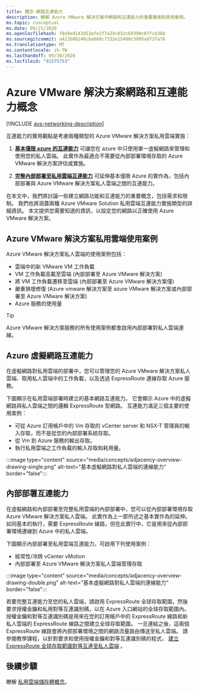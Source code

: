 ```yaml
---
title: 概念-網路互連能力
description: 瞭解 Azure VMware 解決方案中網路和互連能力的重要層面和使用案例。
ms.topic: conceptual
ms.date: 09/21/2020
ms.openlocfilehash: f8e9ed143d53afe2f7a24c832c69390c6ffcb36b
ms.sourcegitcommit: a422b86148cba668c7332e15480c5995ad72fa76
ms.translationtype: MT
ms.contentlocale: zh-TW
ms.lasthandoff: 09/30/2020
ms.locfileid: "91575753"
---
```

# <a name="azure-vmware-solution-networking-and-interconnectivity-concepts"></a>Azure VMware 解決方案網路和互連能力概念

[!INCLUDE [avs-networking-description](includes/azure-vmware-solution-networking-description.md)]

互連能力的實用觀點是考慮兩種類型的 Azure VMware 解決方案私用雲端實施：

1. [**基本僅限 azure 的互連能力**](#azure-virtual-network-interconnectivity) 可讓您在 azure 中只使用單一虛擬網路來管理和使用您的私人雲端。 此實作為最適合不需要從內部部署環境存取的 Azure VMware 解決方案評估或實施。

1. [**完整內部部署至私用雲端互連能力**](#on-premises-interconnectivity) 可延伸基本僅限 Azure 的實作為，包括內部部署與 Azure VMware 解決方案私人雲端之間的互連能力。
 
在本文中，我們將討論一些建立網路功能和互連能力的重要概念，包括需求和限制。 我們也將涵蓋兩種 Azure VMware Solution 私用雲端互連能力實施類型的詳細資訊。 本文提供您需要知道的資訊，以設定您的網路以正確使用 Azure VMware 解決方案。

## <a name="azure-vmware-solution-private-cloud-use-cases"></a>Azure VMware 解決方案私用雲端使用案例

Azure VMware 解決方案私人雲端的使用案例包括：
- 雲端中的新 VMware VM 工作負載
- VM 工作負載高載至雲端 (內部部署至 Azure VMware 解決方案) 
- 將 VM 工作負載遷移至雲端 (內部部署至 Azure VMware 解決方案僅) 
- 嚴重損壞修復 (Azure vmware 解決方案至 azure VMware 解決方案或內部部署至 Azure VMware 解決方案) 
- Azure 服務的使用量

> [!TIP]
> Azure VMware 解決方案服務的所有使用案例都會啟用內部部署對私人雲端連線。

## <a name="azure-virtual-network-interconnectivity"></a>Azure 虛擬網路互連能力

在虛擬網路對私用雲端的部署中，您可以管理您的 Azure VMware 解決方案私人雲端、取用私人雲端中的工作負載，以及透過 ExpressRoute 連線存取 Azure 服務。 

下圖顯示在私用雲端部署時建立的基本網路互連能力。 它會顯示 Azure 中的虛擬網路與私人雲端之間的邏輯 ExpressRoute 型網路。 互連能力滿足三個主要的使用案例：
* 可從 Azure 訂用帳戶中的 Vm 存取的 vCenter server 和 NSX-T 管理員的輸入存取，而不是從您的內部部署系統存取。 
* 從 Vm 到 Azure 服務的輸出存取。 
* 執行私用雲端之工作負載的輸入存取和耗用量。

:::image type="content" source="media/concepts/adjacency-overview-drawing-single.png" alt-text="基本虛擬網路對私人雲端的連線能力" border="false":::

## <a name="on-premises-interconnectivity"></a>內部部署互連能力

在虛擬網路和內部部署至完整私用雲端的內部部署中，您可以從內部部署環境存取 Azure VMware 解決方案私人雲端。 此實作為上一節所述之基本實作為的延伸。 如同基本的執行，需要 ExpressRoute 線路，但在此實行中，它是用來從內部部署環境連線到 Azure 中的私人雲端。 

下圖顯示內部部署至私用雲端互連能力，可啟用下列使用案例：
* 經常性/冷跨 vCenter vMotion
* 內部部署至 Azure VMware 解決方案私人雲端管理存取

:::image type="content" source="media/concepts/adjacency-overview-drawing-double.png" alt-text="基本虛擬網路對私人雲端的連線能力" border="false":::

若要完整互連能力至您的私人雲端，請啟用 ExpressRoute 全球存取範圍，然後要求授權金鑰和私用對等互連識別碼，以在 Azure 入口網站的全球存取範圍內。 授權金鑰和對等互連識別碼是用來在您的訂用帳戶中的 ExpressRoute 線路和新私人雲端的 ExpressRoute 線路之間建立全球存取範圍。 一旦連結之後，這兩個 ExpressRoute 線路會將內部部署環境之間的網路流量路由傳送至私人雲端。  請參閱教學課程，以針對要求和使用授權金鑰和對等互連識別碼的程式， [建立 ExpressRoute 全球存取範圍對等互連至私人雲端](tutorial-expressroute-global-reach-private-cloud.md) 。



## <a name="next-steps"></a>後續步驟 
瞭解 [私用雲端儲存體概念](concepts-storage.md)。


<!-- LINKS - external -->
[enable Global Reach]: ../expressroute/expressroute-howto-set-global-reach.md

<!-- LINKS - internal -->

